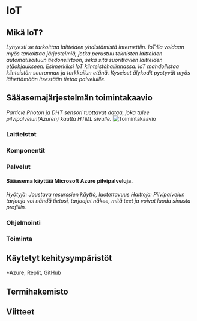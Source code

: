 # IoT

## Mikä IoT?
*Lyhyesti se tarkoittaa laitteiden yhdistämistä internettiin. IoT:lla voidaan myös tarkoittaa järjestelmiä, jotka perustuu teknisten laitteiden automatisoituun tiedonsiirtoon, sekä sitä suorittavien laitteiden etäohjaukseen.
Esimerkiksi IoT kiinteistöhallinnassa: IoT mahdollistaa kiinteistön seurannan ja tarkkailun etänä. Kyseiset älykodit pystyvät myös lähettämään itsestään tietoa palveluille.*
## Sääasemajärjestelmän toimintakaavio
*Particle Photon ja DHT sensori tuottavat dataa, joka tulee pilvipalvelun(Azuren) kautta HTML sivulle.*
![Toimintakaavio](toimintakaavio.png)
### Laitteistot

### Komponentit

### Palvelut
#### Sääasema käyttää Microsoft Azure pilvipalveluja.
*Hyötyjä: Joustava resurssien käyttö, luotettavuus
Haittoja: Pilvipalvelun tarjoaja voi nähdä tietosi, tarjoajat näkee, mitä teet ja voivat luoda sinusta profiilin.*
### Ohjelmointi

### Toiminta

## Käytetyt kehitysympäristöt
*Azure, Replit, GitHub
## Termihakemisto

## Viitteet